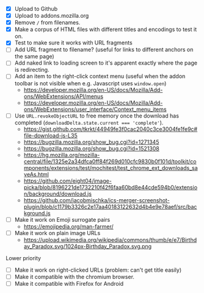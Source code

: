 - [x] Upload to Github
- [x] Upload to addons.mozilla.org
- [x] Remove `/` from filenames.
- [x] Make a corpus of HTML files with different titles and encodings to test it on.
- [x] Test to make sure it works with URL fragments
- [ ] Add URL fragment to filename? (useful for links to different anchors on the same page)
- [ ] Add naked link to loading screen to it's apparent exactly where the page is redirecting.
- [ ] Add an item to the right-click context menu (useful when the addon toolbar is not visible when e.g. Javascript uses `window.open`)
    - <https://developer.mozilla.org/en-US/docs/Mozilla/Add-ons/WebExtensions/API/menus>
    - <https://developer.mozilla.org/en-US/docs/Mozilla/Add-ons/WebExtensions/user_interface/Context_menu_items>
- [ ] Use `URL.revokeObjectURL` to free memory once the download has completed (`downloadDelta.state.current === 'complete'`).
    - <https://gist.github.com/tkrkt/44949fe3f0cac2040c3ce3004fe1fe9c#file-download-js-L35>
    - <https://bugzilla.mozilla.org/show_bug.cgi?id=1271345>
    - <https://bugzilla.mozilla.org/show_bug.cgi?id=1521308>
    - <https://hg.mozilla.org/mozilla-central/file/1325e2a34dfca0ff84f269d010cfc9830b0f101d/toolkit/components/extensions/test/mochitest/test_chrome_ext_downloads_saveAs.html>
    - <https://github.com/eight04/image-picka/blob/8196221de1732210f42f6faa60bd8e44cde594b0/extension/background/download.js>
    - <https://github.com/jacobmischka/ics-merger-screenshot-plugin/blob/c1179b3326c2e17aa40183122632d4b4e9e78aef/src/background.js>
- [ ] Make it work on Emoji surrogate pairs
    - <https://emojipedia.org/man-farmer/>
- [ ] Make it work on plain image URLs
    - <https://upload.wikimedia.org/wikipedia/commons/thumb/e/e7/Birthday_Paradox.svg/1024px-Birthday_Paradox.svg.png>

Lower priority

- [ ] Make it work on right-clicked URLs (problem: can't get title easily)
- [ ] Make it compatible with the chromium browser.
- [ ] Make it compatible with Firefox for Android
